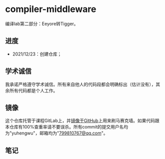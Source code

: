 # compiler-middleware
编译lab第二部分：Eeyore转Tigger。

## 进度
- 2021/12/23：创建仓库；

## 学术诚信
我承诺严格遵守学术诚信。所有来自他人的代码段都会明确标出（估计没有），其余所有代码都是个人工作。

## 镜像
这个仓库托管于课程GitLab上，并[镜像于GitHub](https://github.com/iamwyh2019/compiler-middleware)上用来刷马赛克墙。如果代码跟本仓库有100%查重率请不要误杀。所有commit的提交用户名均为"yuhengwu"，邮箱均为"799810767@qq.com"。

## 笔记
